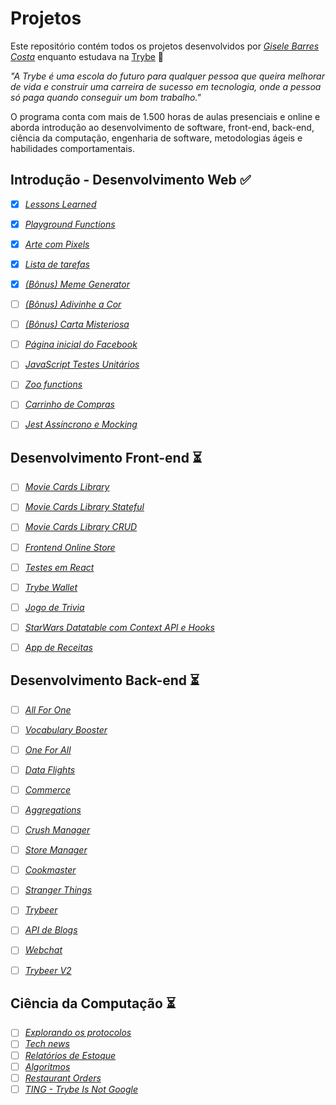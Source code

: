 # Projetos

Este repositório contém todos os projetos desenvolvidos por _[Gisele Barres Costa](https://www.linkedin.com/in/giselecosta/)_ enquanto estudava na [Trybe](https://www.betrybe.com/) :rocket:

_"A Trybe é uma escola do futuro para qualquer pessoa que queira melhorar de vida e construir uma carreira de sucesso em tecnologia, onde a pessoa só paga quando conseguir um bom trabalho."_

O programa conta com mais de 1.500 horas de aulas presenciais e online e aborda introdução ao desenvolvimento de software, front-end, back-end, ciência da computação, engenharia de software, metodologias ágeis e habilidades comportamentais.



## Introdução - Desenvolvimento Web :white_check_mark:

- [x] _[Lessons Learned]()_
- [x] _[Playground Functions]()_
- [x] _[Arte com Pixels]()_
- [x] _[Lista de tarefas]()_
- [x] _[(Bônus) Meme Generator]()_
- [ ] _[(Bônus) Adivinhe a Cor]()_
- [ ] _[(Bônus) Carta Misteriosa]()_
- [ ] _[Página inicial do Facebook]()_
- [ ] _[JavaScript Testes Unitários]()_
- [ ] _[Zoo functions]()_
- [ ] _[Carrinho de Compras]()_
- [ ] _[Jest Assíncrono e Mocking]()_


## Desenvolvimento Front-end :hourglass_flowing_sand:

- [ ] _[Movie Cards Library]()_
- [ ] _[Movie Cards Library Stateful]()_
- [ ] _[Movie Cards Library CRUD]()_
- [ ] _[Frontend Online Store]()_
- [ ] _[Testes em React]()_
- [ ] _[Trybe Wallet]()_
- [ ] _[Jogo de Trivia]()_
- [ ] _[StarWars Datatable com Context API e Hooks]()_
- [ ] _[App de Receitas]()_


## Desenvolvimento Back-end :hourglass_flowing_sand:

- [ ] _[All For One]()_
- [ ] _[Vocabulary Booster]()_
- [ ] _[One For All]()_
- [ ] _[Data Flights]()_
- [ ] _[Commerce]()_
- [ ] _[Aggregations]()_
- [ ] _[Crush Manager]()_
- [ ] _[Store Manager]()_
- [ ] _[Cookmaster]()_
- [ ] _[Stranger Things]()_
- [ ] _[Trybeer]()_
- [ ] _[API de Blogs]()_
- [ ] _[Webchat]()_
- [ ] _[Trybeer V2]()_


## Ciência da Computação :hourglass_flowing_sand:

- [ ] _[Explorando os protocolos]()_
- [ ] _[Tech news]()_
- [ ] _[Relatórios de Estoque]()_
- [ ] _[Algoritmos]()_
- [ ] _[Restaurant Orders]()_
- [ ] _[TING - Trybe Is Not Google]()_
